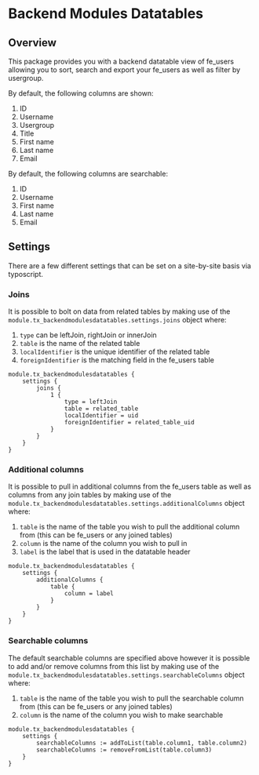 # Backend Modules Datatables

## Overview
This package provides you with a backend datatable view of fe_users allowing you to sort, search and export your fe_users as well as filter by usergroup.

By default, the following columns are shown:
1. ID
2. Username
3. Usergroup
4. Title
5. First name
6. Last name
7. Email

By default, the following columns are searchable:
1. ID
2. Username
3. First name
4. Last name
5. Email

## Settings
There are a few different settings that can be set on a site-by-site basis via typoscript.

### Joins
It is possible to bolt on data from related tables by making use of the `module.tx_backendmodulesdatatables.settings.joins` object where:
1. `type` can be leftJoin, rightJoin or innerJoin
2. `table` is the name of the related table
3. `localIdentifier` is the unique identifier of the related table
4. `foreignIdentifier` is the matching field in the fe_users table

```
module.tx_backendmodulesdatatables {
    settings {
		joins {
            1 {
                type = leftJoin
                table = related_table
                localIdentifier = uid
                foreignIdentifier = related_table_uid
            }
        }
    }
}
```

### Additional columns
It is possible to pull in additional columns from the fe_users table as well as columns from any join tables by making use of the `module.tx_backendmodulesdatatables.settings.additionalColumns` object where:
1. `table` is the name of the table you wish to pull the additional column from (this can be fe_users or any joined tables)
2. `column` is the name of the column you wish to pull in
3. `label` is the label that is used in the datatable header
```
module.tx_backendmodulesdatatables {
    settings {
		additionalColumns {
            table {
                column = label
            }
        }
    }
}
```

### Searchable columns
The default searchable columns are specified above however it is possible to add and/or remove columns from this list by making use of the `module.tx_backendmodulesdatatables.settings.searchableColumns` object where:
1. `table` is the name of the table you wish to pull the searchable column from (this can be fe_users or any joined tables)
2. `column` is the name of the column you wish to make searchable
```
module.tx_backendmodulesdatatables {
    settings {
		searchableColumns := addToList(table.column1, table.column2)
        searchableColumns := removeFromList(table.column3)
    }
}
```
